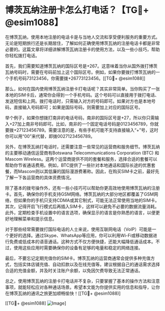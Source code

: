 # 博茨瓦纳注册卡怎么打电话？【TG💪+ @esim1088】

在博茨瓦纳，使用本地注册的电话卡是与当地人交流和享受便利服务的重要方式。无论是短期旅行还是长期居住，了解如何正确使用博茨瓦纳的注册电话卡都是非常必要的。这篇文章将详细讲解博茨瓦纳注册卡的使用方法，以及一些小技巧，帮助你轻松拨打电话。

首先，我们需要知道博茨瓦纳的国际区号是+267。这意味着当你从国外拨打博茨瓦纳号码时，需要在号码前加上这个国际区号。例如，如果你要拨打博茨瓦纳的一个手机号码73123456，你需要拨+26773123456。[[TG💪+ @esim1088]]

那么，如何在国内使用博茨瓦纳注册卡打电话呢？其实非常简单。当你购买了一张本地的SIM卡后，通常你会得到一个手机号码。这个号码可以直接用于拨打电话、发送短信和上网。拨打电话时，只需输入对方的号码即可。如果对方也是本地号码，直接输入号码即可；如果是国际号码，则需要加上对应的国际区号。

举个例子，如果你想拨打南非的电话号码，南非的国际区号是+27，所以你只需输入+27加上南非号码即可。比如，南非的一个固定电话号码是0123456789，你就要拨+27123456789。需要注意的是，有些手机可能不支持直接输入“+”号，这时你可以用“00”来代替，即拨0027123456789。

另外，在博茨瓦纳打电话时，还需要注意一些常见的运营商和服务细节。博茨瓦纳的主要移动通信运营商有Botswana Telecommunications Corporation (BTC) 和Mascom Wireless。这两个运营商提供不同的套餐和服务，选择合适的套餐可以帮助你节省通话费用。例如，BTC提供了一些针对本地通话和国际长途的优惠套餐，而Mascom则以其低廉的国际漫游费著称。因此，在购买SIM卡之前，最好先了解一下各运营商的具体资费情况。

除了基本的拨号操作外，还有一些小技巧可以帮助你更高效地使用博茨瓦纳的注册卡。首先，确保你的手机支持GSM网络。博茨瓦纳的大部分地区都覆盖了GSM网络，但如果你的手机只支持CDMA或其它制式，可能无法正常使用当地的SIM卡。其次，记得开启飞行模式后再插入SIM卡，这样可以避免不必要的数据流量消耗。此外，定期检查手机设置中的语言选项，确保显示的语言是你熟悉的语言，以便更好地理解菜单和提示信息。

对于那些经常需要拨打国际电话的人士来说，使用互联网电话（VoIP）可能是一个更好的选择。通过Skype、WhatsApp等应用，你可以利用Wi-Fi或移动数据进行免费或低成本的语音通话。这种方式不仅方便快捷，还能大幅降低通话成本。不过，使用这些应用时需要确保你的设备有足够的电量和稳定的网络连接。

最后，不要忘记定期充值你的SIM卡。博茨瓦纳的运营商通常会提供多种充值方式，包括实体店铺充值、自动扣款以及在线充值等。建议根据自己的通话需求选择合适的充值金额，并及时关注账户余额，以免因欠费导致无法正常通话。

总之，使用博茨瓦纳的注册卡打电话并不复杂，只要掌握了基本的操作方法和注意事项，就能轻松应对各种通话场景。希望本文能为你提供实用的信息和指导，让你在博茨瓦纳的通讯之旅更加顺畅愉快！[[TG💪+ @esim1088)]

[[TG💪+ @esim1088] ![Image](https://i.postimg.cc/4NQfJmqS/Snipaste-2025-05-13-00-14-12.png)]